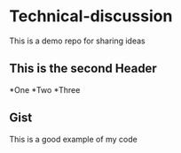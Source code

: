 # Technical-discussion
This is a demo repo for sharing ideas


## This is the second Header
*One
*Two
*Three
## Gist
This is a good example of my code
